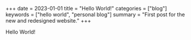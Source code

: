 +++
date = 2023-01-01
title = "Hello World!"
categories = ["blog"]
keywords = ["hello world", "personal blog"]
summary = "First post for the new and redesigned website."
+++

Hello World!